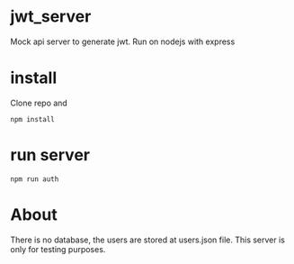 # jwt_server
Mock api server to generate jwt.
Run on nodejs with express 

# install
Clone repo and

```
npm install
```

# run server

```
npm run auth
```

# About
There is no database, the users are stored at users.json file.
This server is only for testing purposes.
